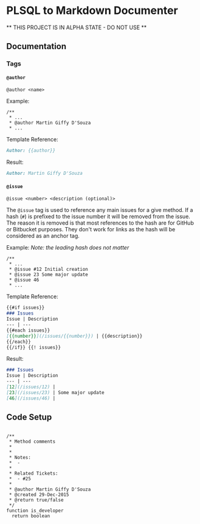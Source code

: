 # PLSQL to Markdown Documenter

** THIS PROJECT IS IN ALPHA STATE - DO NOT USE **


## Documentation

### Tags

#### `@author`

`@author <name>`

Example:
```plsql
/**
 * ...
 * @author Martin Giffy D'Souza
 * ...
```

Template Reference:

```md
Author: {{author}}
```

Result:

```md
Author: Martin Giffy D'Souza
```

#### `@issue`

`@issue <number> <description (optional)>`

The `@issue` tag is used to reference any main issues for a give method. If a hash (`#`) is prefixed to the issue number it will be removed from the issue. The reason it is removed is that most references to the hash are for GitHub or Bitbucket purposes. They don't work for links as the hash will be considered as an anchor tag.

Example: _Note: the leading hash does not matter_
```plsql
/**
 * ...
 * @issue #12 Initial creation
 * @issue 23 Some major update
 * @issue 46
 * ...
```

Template Reference:
```md
{{#if issues}}
### Issues
Issue | Description
--- | ---
{{#each issues}}
[{{number}}](/issues/{{number}}) | {{description}}
{{/each}}
{{/if}} {{! issues}}
```

Result:

```md
### Issues
Issue | Description
--- | ---
[12](/issues/12) |
[23](/issues/23) | Some major update
[46](/issues/46) |
```

## Code Setup

```plsql

/**
 * Method comments
 *
 *
 * Notes:
 *  -
 *
 * Related Tickets:
 *  - #25
 *
 * @author Martin Giffy D'Souza
 * @created 29-Dec-2015
 * @return true/false
 */
function is_developer
  return boolean
```
